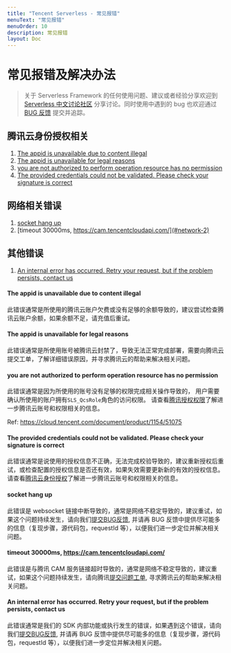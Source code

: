 ```yaml
---
title: "Tencent Serverless - 常见报错"
menuText: "常见报错"
menuOrder: 10
description: 常见报错
layout: Doc
---
```


# 常见报错及解决办法

> 关于 Serverless Framework 的任何使用问题、建议或者经验分享欢迎到 [Serverless 中文讨论社区](https://github.com/serverless/serverless-tencent/discussions) 分享讨论。同时使用中遇到的 bug 也欢迎通过 [BUG 反馈](https://github.com/serverless/serverless-tencent/issues/new/choose) 提交并追踪。

## 腾讯云身份授权相关

1. [The appid is unavailable due to content illegal](#auth-1)
2. [The appid is unavailable for legal reasons](#auth-2)
3. [you are not authorized to perform operation resource has no permission](#auth-3)
4. [The provided credentials could not be validated. Please check your signature is correct](#auth-4)

## 网络相关错误

1. [socket hang up](#network-1)
2. [timeout 30000ms, https://cam.tencentcloudapi.com/](#network-2)

## 其他错误

1. [An internal error has occurred. Retry your request, but if the problem persists, contact us](#other-1)

<span id="auth-1"></span>

#### The appid is unavailable due to content illegal

此错误通常是所使用的腾讯云账户欠费或没有足够的余额导致的，建议尝试检查腾讯云账户余额，如果余额不足，请充值后重试。

<span id="auth-2"></span>

#### The appid is unavailable for legal reasons

此错误通常是所使用账号被腾讯云封禁了，导致无法正常完成部署，需要向腾讯云提交工单，了解详细错误原因，并寻求腾讯云的帮助来解决相关问题。

<span id="auth-3"></span>

#### you are not authorized to perform operation resource has no permission

此错误通常是因为所使用的账号没有足够的权限完成相关操作导致的， 用户需要确认所使用的账户拥有`SLS_QcsRole`角色的访问权限。 请查看[腾讯授权权限](https://cn.serverless.com/framework/docs-guides-tencent-account#sls_qcsrole-%E8%A7%92%E8%89%B2%E6%9D%83%E9%99%90%E8%AF%B4%E6%98%8E)了解进一步腾讯云账号和权限相关的信息。

Ref: 
https://cloud.tencent.com/document/product/1154/51075

<span id="auth-4"></span>

#### The provided credentials could not be validated. Please check your signature is correct

此错误通常是说使用的授权信息不正确，无法完成校验导致的，建议重新授权后重试，或检查配置的授权信息是否还有效，如果失效需要更新新的有效的授权信息。请查看[腾讯云身份授权](https://cn.serverless.com/framework/docs-guides-tencent-account)了解进一步腾讯云账号和权限相关的信息。

<span id="network-1"></span>

#### socket hang up

此错误是 websocket 链接中断导致的，通常是网络不稳定导致的，建议重试，如果这个问题持续发生，请向我们[提交BUG反馈](https://github.com/serverless/serverless-tencent/issues/new?assignees=&labels=&template=BUG.md), 并请再 BUG 反馈中提供尽可能多的信息（复现步骤，源代码包，requestId 等），以便我们进一步定位并解决相关问题。

<span id="network-2"></span>

#### timeout 30000ms, https://cam.tencentcloudapi.com/

此错误是与腾讯 CAM 服务链接超时导致的，通常是网络不稳定导致的，建议重试，如果这个问题持续发生，请向腾讯[提交问题工单](https://console.cloud.tencent.com/workorder/category?level1_id=876&level2_id=1123&source=0&data_title=Serverless%20Framework&step=1), 寻求腾讯云的帮助来解决相关问题。


<span id="other-1"></span>

#### An internal error has occurred. Retry your request, but if the problem persists, contact us

此错误通常是我们的 SDK 内部功能或执行发生的错误，如果遇到这个错误，请向我们[提交BUG反馈](https://github.com/serverless/serverless-tencent/issues/new?assignees=&labels=&template=BUG.md), 并请再 BUG 反馈中提供尽可能多的信息（复现步骤，源代码包，requestId 等），以便我们进一步定位并解决相关问题。
